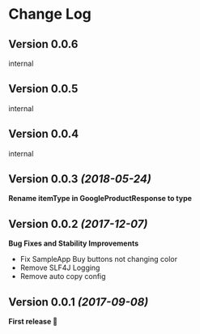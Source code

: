 Change Log
==========

Version 0.0.6
-------------
internal

Version 0.0.5
-------------
internal

Version 0.0.4
-------------
internal

Version 0.0.3 *(2018-05-24)*
----------------------------

**Rename itemType in GoogleProductResponse to type**

Version 0.0.2 *(2017-12-07)*
----------------------------

**Bug Fixes and Stability Improvements**

* Fix SampleApp Buy buttons not changing color
* Remove SLF4J Logging
* Remove auto copy config

Version 0.0.1 *(2017-09-08)*
----------------------------

**First release :tada:**
